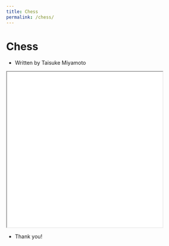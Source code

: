 ```yaml
---
title: Chess
permalink: /chess/
---
```


# Chess
* Written by Taisuke Miyamoto

<iframe src="/chess.html" width="420px" height="420px">
</iframe>

* Thank you!